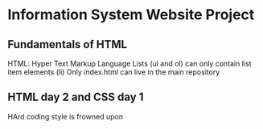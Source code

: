 # Information System Website Project
## Fundamentals of HTML
HTML: Hyper Text Markup Language
Lists (ul and ol) can only contain list item elements (li)
Only index.html can live in the main repository
## HTML day 2 and CSS day 1
HArd coding style is frowned upon
